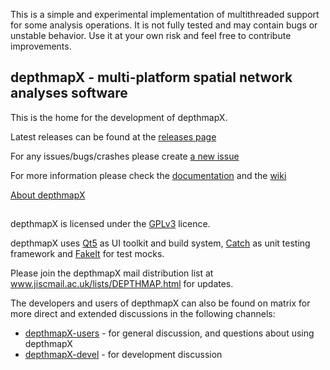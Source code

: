 This is a simple and experimental implementation of multithreaded support for some analysis operations. It is not fully tested and may contain bugs or unstable behavior. Use it at your own risk and feel free to contribute improvements.

## depthmapX - multi-platform spatial network analyses software


This is the home for the development of depthmapX.


Latest releases can be found at the [releases page](https://github.com/SpaceGroupUCL/depthmapX/releases)


For any issues/bugs/crashes please create [a new issue](https://github.com/SpaceGroupUCL/depthmapX/issues/new)


For more information please check the [documentation](./docs/index.md) and the [wiki](https://github.com/SpaceGroupUCL/depthmapX/wiki)

[About depthmapX](./docs/about.md)


##

depthmapX is licensed under the [GPLv3](http://www.gnu.org/licenses/gpl-3.0.html) licence. 

depthmapX uses [Qt5](http://www.qt.io) as UI toolkit and build system, [Catch](https://github.com/philsquared/catch) as unit testing framework and [FakeIt](https://github.com/eranpeer/FakeIt) for test mocks.

Please join the depthmapX mail distribution list at www.jiscmail.ac.uk/lists/DEPTHMAP.html for updates.

The developers and users of depthmapX can also be found on matrix for more direct and extended discussions in the following channels:
- [depthmapX-users](https://matrix.to/#/#depthmapX-users:matrix.org) - for general discussion, and questions about using depthmapX
- [depthmapX-devel](https://matrix.to/#/#depthmapX-devel:matrix.org) - for development discussion
